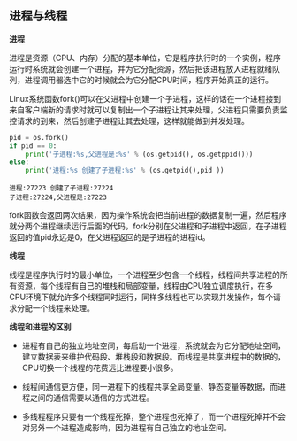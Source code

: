## 进程与线程

**进程**

进程是资源（CPU、内存）分配的基本单位，它是程序执行时的一个实例，程序运行时系统就会创建一个进程，并为它分配资源，然后把该进程放入进程就绪队列，进程调用器选中它的时候就会为它分配CPU时间，程序开始真正的运行。

Linux系统函数fork()可以在父进程中创建一个子进程，这样的话在一个进程接到来自客户端新的请求时就可以复制出一个子进程让其来处理，父进程只需要负责监控请求的到来，然后创建子进程让其去处理，这样就能做到并发处理。

```python
pid = os.fork()
if pid == 0:
    print('子进程:%s,父进程是:%s' % (os.getpid(), os.getppid()))
else:
    print('进程:%s 创建了子进程:%s' % (os.getpid(),pid ))
```

```
进程:27223 创建了子进程:27224
子进程:27224,父进程是:27223
```

fork函数会返回两次结果，因为操作系统会把当前进程的数据复制一遍，然后程序就分两个进程继续运行后面的代码，fork分别在父进程和子进程中返回，在子进程返回的值pid永远是0，在父进程返回的是子进程的进程id。

**线程**

线程是程序执行时的最小单位，一个进程至少包含一个线程，线程间共享进程的所有资源，每个线程有自已的堆栈和局部变量，线程由CPU独立调度执行，在多CPU环境下就允许多个线程同时运行，同样多线程也可以实现并发操作，每个请求分配一个线程来处理。

**线程和进程的区别**

- 进程有自己的独立地址空间，每启动一个进程，系统就会为它分配地址空间，建立数据表来维护代码段、堆栈段和数据段。而线程是共享进程中的数据的，CPU切换一个线程的花费远比进程要小很多。

- 线程间通信更方便，同一进程下的线程共享全局变量、静态变量等数据，而进程之间的通信需要以通信的方式进程。
- 多线程程序只要有一个线程死掉，整个进程也死掉了，而一个进程死掉并不会对另外一个进程造成影响，因为进程有自己独立的地址空间。

